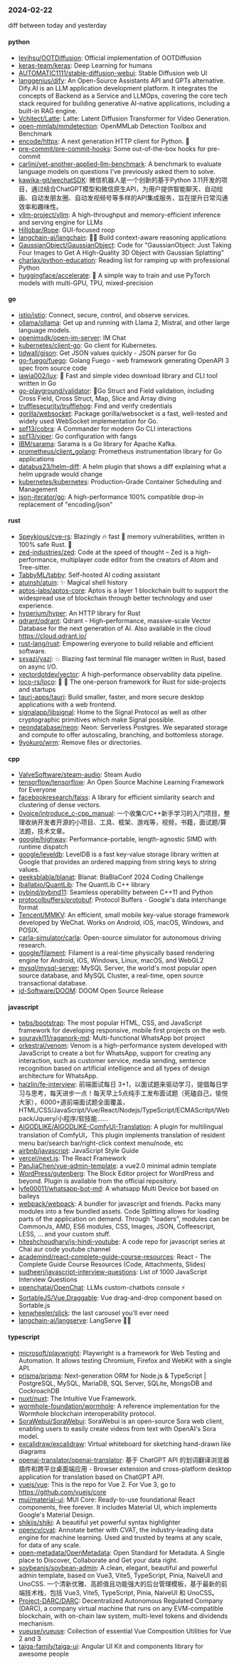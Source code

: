 ### 2024-02-22
diff between today and yesterday

#### python
* [levihsu/OOTDiffusion](https://github.com/levihsu/OOTDiffusion): Official implementation of OOTDiffusion
* [keras-team/keras](https://github.com/keras-team/keras): Deep Learning for humans
* [AUTOMATIC1111/stable-diffusion-webui](https://github.com/AUTOMATIC1111/stable-diffusion-webui): Stable Diffusion web UI
* [langgenius/dify](https://github.com/langgenius/dify): An Open-Source Assistants API and GPTs alternative. Dify.AI is an LLM application development platform. It integrates the concepts of Backend as a Service and LLMOps, covering the core tech stack required for building generative AI-native applications, including a built-in RAG engine.
* [Vchitect/Latte](https://github.com/Vchitect/Latte): Latte: Latent Diffusion Transformer for Video Generation.
* [open-mmlab/mmdetection](https://github.com/open-mmlab/mmdetection): OpenMMLab Detection Toolbox and Benchmark
* [encode/httpx](https://github.com/encode/httpx): A next generation HTTP client for Python. 🦋
* [pre-commit/pre-commit-hooks](https://github.com/pre-commit/pre-commit-hooks): Some out-of-the-box hooks for pre-commit
* [carlini/yet-another-applied-llm-benchmark](https://github.com/carlini/yet-another-applied-llm-benchmark): A benchmark to evaluate language models on questions I've previously asked them to solve.
* [kawika-git/wechatSDK](https://github.com/kawika-git/wechatSDK): 微信机器人是一个创新的基于Python 3.11开发的项目，通过结合ChatGPT模型和微信原生API，为用户提供智能聊天、自动绘画、自动发朋友圈、自动发视频号等多样的API集成服务，旨在提升日常沟通效率和趣味性。
* [vllm-project/vllm](https://github.com/vllm-project/vllm): A high-throughput and memory-efficient inference and serving engine for LLMs
* [Hillobar/Rope](https://github.com/Hillobar/Rope): GUI-focused roop
* [langchain-ai/langchain](https://github.com/langchain-ai/langchain): 🦜🔗 Build context-aware reasoning applications
* [GaussianObject/GaussianObject](https://github.com/GaussianObject/GaussianObject): Code for "GaussianObject: Just Taking Four Images to Get A High-Quality 3D Object with Gaussian Splatting"
* [charlax/python-education](https://github.com/charlax/python-education): Reading list for ramping up with professional Python
* [huggingface/accelerate](https://github.com/huggingface/accelerate): 🚀 A simple way to train and use PyTorch models with multi-GPU, TPU, mixed-precision

#### go
* [istio/istio](https://github.com/istio/istio): Connect, secure, control, and observe services.
* [ollama/ollama](https://github.com/ollama/ollama): Get up and running with Llama 2, Mistral, and other large language models.
* [openimsdk/open-im-server](https://github.com/openimsdk/open-im-server): IM Chat
* [kubernetes/client-go](https://github.com/kubernetes/client-go): Go client for Kubernetes.
* [tidwall/gjson](https://github.com/tidwall/gjson): Get JSON values quickly - JSON parser for Go
* [go-fuego/fuego](https://github.com/go-fuego/fuego): Golang Fuego - web framework generating OpenAPI 3 spec from source code
* [iawia002/lux](https://github.com/iawia002/lux): 👾 Fast and simple video download library and CLI tool written in Go
* [go-playground/validator](https://github.com/go-playground/validator): 💯Go Struct and Field validation, including Cross Field, Cross Struct, Map, Slice and Array diving
* [trufflesecurity/trufflehog](https://github.com/trufflesecurity/trufflehog): Find and verify credentials
* [gorilla/websocket](https://github.com/gorilla/websocket): Package gorilla/websocket is a fast, well-tested and widely used WebSocket implementation for Go.
* [spf13/cobra](https://github.com/spf13/cobra): A Commander for modern Go CLI interactions
* [spf13/viper](https://github.com/spf13/viper): Go configuration with fangs
* [IBM/sarama](https://github.com/IBM/sarama): Sarama is a Go library for Apache Kafka.
* [prometheus/client_golang](https://github.com/prometheus/client_golang): Prometheus instrumentation library for Go applications
* [databus23/helm-diff](https://github.com/databus23/helm-diff): A helm plugin that shows a diff explaining what a helm upgrade would change
* [kubernetes/kubernetes](https://github.com/kubernetes/kubernetes): Production-Grade Container Scheduling and Management
* [json-iterator/go](https://github.com/json-iterator/go): A high-performance 100% compatible drop-in replacement of "encoding/json"

#### rust
* [Speykious/cve-rs](https://github.com/Speykious/cve-rs): Blazingly 🔥 fast 🚀 memory vulnerabilities, written in 100% safe Rust. 🦀
* [zed-industries/zed](https://github.com/zed-industries/zed): Code at the speed of thought – Zed is a high-performance, multiplayer code editor from the creators of Atom and Tree-sitter.
* [TabbyML/tabby](https://github.com/TabbyML/tabby): Self-hosted AI coding assistant
* [atuinsh/atuin](https://github.com/atuinsh/atuin): ✨ Magical shell history
* [aptos-labs/aptos-core](https://github.com/aptos-labs/aptos-core): Aptos is a layer 1 blockchain built to support the widespread use of blockchain through better technology and user experience.
* [hyperium/hyper](https://github.com/hyperium/hyper): An HTTP library for Rust
* [qdrant/qdrant](https://github.com/qdrant/qdrant): Qdrant - High-performance, massive-scale Vector Database for the next generation of AI. Also available in the cloud https://cloud.qdrant.io/
* [rust-lang/rust](https://github.com/rust-lang/rust): Empowering everyone to build reliable and efficient software.
* [sxyazi/yazi](https://github.com/sxyazi/yazi): 💥 Blazing fast terminal file manager written in Rust, based on async I/O.
* [vectordotdev/vector](https://github.com/vectordotdev/vector): A high-performance observability data pipeline.
* [loco-rs/loco](https://github.com/loco-rs/loco): 🚂 🦀 The one-person framework for Rust for side-projects and startups
* [tauri-apps/tauri](https://github.com/tauri-apps/tauri): Build smaller, faster, and more secure desktop applications with a web frontend.
* [signalapp/libsignal](https://github.com/signalapp/libsignal): Home to the Signal Protocol as well as other cryptographic primitives which make Signal possible.
* [neondatabase/neon](https://github.com/neondatabase/neon): Neon: Serverless Postgres. We separated storage and compute to offer autoscaling, branching, and bottomless storage.
* [9yokuro/wrm](https://github.com/9yokuro/wrm): Remove files or directories.

#### cpp
* [ValveSoftware/steam-audio](https://github.com/ValveSoftware/steam-audio): Steam Audio
* [tensorflow/tensorflow](https://github.com/tensorflow/tensorflow): An Open Source Machine Learning Framework for Everyone
* [facebookresearch/faiss](https://github.com/facebookresearch/faiss): A library for efficient similarity search and clustering of dense vectors.
* [0voice/introduce_c-cpp_manual](https://github.com/0voice/introduce_c-cpp_manual): 一个收集C/C++新手学习的入门项目，整理收纳开发者开源的小项目、工具、框架、游戏等，视频，书籍，面试题/算法题，技术文章。
* [google/highway](https://github.com/google/highway): Performance-portable, length-agnostic SIMD with runtime dispatch
* [google/leveldb](https://github.com/google/leveldb): LevelDB is a fast key-value storage library written at Google that provides an ordered mapping from string keys to string values.
* [geeksblabla/blanat](https://github.com/geeksblabla/blanat): Blanat: BlaBlaConf 2024 Coding Challenge
* [lballabio/QuantLib](https://github.com/lballabio/QuantLib): The QuantLib C++ library
* [pybind/pybind11](https://github.com/pybind/pybind11): Seamless operability between C++11 and Python
* [protocolbuffers/protobuf](https://github.com/protocolbuffers/protobuf): Protocol Buffers - Google's data interchange format
* [Tencent/MMKV](https://github.com/Tencent/MMKV): An efficient, small mobile key-value storage framework developed by WeChat. Works on Android, iOS, macOS, Windows, and POSIX.
* [carla-simulator/carla](https://github.com/carla-simulator/carla): Open-source simulator for autonomous driving research.
* [google/filament](https://github.com/google/filament): Filament is a real-time physically based rendering engine for Android, iOS, Windows, Linux, macOS, and WebGL2
* [mysql/mysql-server](https://github.com/mysql/mysql-server): MySQL Server, the world's most popular open source database, and MySQL Cluster, a real-time, open source transactional database.
* [id-Software/DOOM](https://github.com/id-Software/DOOM): DOOM Open Source Release

#### javascript
* [twbs/bootstrap](https://github.com/twbs/bootstrap): The most popular HTML, CSS, and JavaScript framework for developing responsive, mobile first projects on the web.
* [souravkl11/raganork-md](https://github.com/souravkl11/raganork-md): Multi-functional WhatsApp bot project
* [orkestral/venom](https://github.com/orkestral/venom): Venom is a high-performance system developed with JavaScript to create a bot for WhatsApp, support for creating any interaction, such as customer service, media sending, sentence recognition based on artificial intelligence and all types of design architecture for WhatsApp.
* [haizlin/fe-interview](https://github.com/haizlin/fe-interview): 前端面试每日 3+1，以面试题来驱动学习，提倡每日学习与思考，每天进步一点！每天早上5点纯手工发布面试题（死磕自己，愉悦大家），6000+道前端面试题全面覆盖，HTML/CSS/JavaScript/Vue/React/Nodejs/TypeScript/ECMAScritpt/Webpack/Jquery/小程序/软技能……
* [AIGODLIKE/AIGODLIKE-ComfyUI-Translation](https://github.com/AIGODLIKE/AIGODLIKE-ComfyUI-Translation): A plugin for multilingual translation of ComfyUI，This plugin implements translation of resident menu bar/search bar/right-click context menu/node, etc
* [airbnb/javascript](https://github.com/airbnb/javascript): JavaScript Style Guide
* [vercel/next.js](https://github.com/vercel/next.js): The React Framework
* [PanJiaChen/vue-admin-template](https://github.com/PanJiaChen/vue-admin-template): a vue2.0 minimal admin template
* [WordPress/gutenberg](https://github.com/WordPress/gutenberg): The Block Editor project for WordPress and beyond. Plugin is available from the official repository.
* [lyfe00011/whatsapp-bot-md](https://github.com/lyfe00011/whatsapp-bot-md): A whatsapp Multi Device bot based on baileys
* [webpack/webpack](https://github.com/webpack/webpack): A bundler for javascript and friends. Packs many modules into a few bundled assets. Code Splitting allows for loading parts of the application on demand. Through "loaders", modules can be CommonJs, AMD, ES6 modules, CSS, Images, JSON, Coffeescript, LESS, ... and your custom stuff.
* [hiteshchoudhary/js-hindi-youtube](https://github.com/hiteshchoudhary/js-hindi-youtube): A code repo for javascript series at Chai aur code youtube channel
* [academind/react-complete-guide-course-resources](https://github.com/academind/react-complete-guide-course-resources): React - The Complete Guide Course Resources (Code, Attachments, Slides)
* [sudheerj/javascript-interview-questions](https://github.com/sudheerj/javascript-interview-questions): List of 1000 JavaScript Interview Questions
* [openchatai/OpenChat](https://github.com/openchatai/OpenChat): LLMs custom-chatbots console ⚡
* [SortableJS/Vue.Draggable](https://github.com/SortableJS/Vue.Draggable): Vue drag-and-drop component based on Sortable.js
* [kenwheeler/slick](https://github.com/kenwheeler/slick): the last carousel you'll ever need
* [langchain-ai/langserve](https://github.com/langchain-ai/langserve): LangServe 🦜️🏓

#### typescript
* [microsoft/playwright](https://github.com/microsoft/playwright): Playwright is a framework for Web Testing and Automation. It allows testing Chromium, Firefox and WebKit with a single API.
* [prisma/prisma](https://github.com/prisma/prisma): Next-generation ORM for Node.js & TypeScript | PostgreSQL, MySQL, MariaDB, SQL Server, SQLite, MongoDB and CockroachDB
* [nuxt/nuxt](https://github.com/nuxt/nuxt): The Intuitive Vue Framework.
* [wormhole-foundation/wormhole](https://github.com/wormhole-foundation/wormhole): A reference implementation for the Wormhole blockchain interoperability protocol.
* [SoraWebui/SoraWebui](https://github.com/SoraWebui/SoraWebui): SoraWebui is an open-source Sora web client, enabling users to easily create videos from text with OpenAI's Sora model.
* [excalidraw/excalidraw](https://github.com/excalidraw/excalidraw): Virtual whiteboard for sketching hand-drawn like diagrams
* [openai-translator/openai-translator](https://github.com/openai-translator/openai-translator): 基于 ChatGPT API 的划词翻译浏览器插件和跨平台桌面端应用 - Browser extension and cross-platform desktop application for translation based on ChatGPT API.
* [vuejs/vue](https://github.com/vuejs/vue): This is the repo for Vue 2. For Vue 3, go to https://github.com/vuejs/core
* [mui/material-ui](https://github.com/mui/material-ui): MUI Core: Ready-to-use foundational React components, free forever. It includes Material UI, which implements Google's Material Design.
* [shikijs/shiki](https://github.com/shikijs/shiki): A beautiful yet powerful syntax highlighter
* [opencv/cvat](https://github.com/opencv/cvat): Annotate better with CVAT, the industry-leading data engine for machine learning. Used and trusted by teams at any scale, for data of any scale.
* [open-metadata/OpenMetadata](https://github.com/open-metadata/OpenMetadata): Open Standard for Metadata. A Single place to Discover, Collaborate and Get your data right.
* [soybeanjs/soybean-admin](https://github.com/soybeanjs/soybean-admin): A clean, elegant, beautiful and powerful admin template, based on Vue3, Vite5, TypeScript, Pinia, NaiveUI and UnoCSS. 一个清新优雅、高颜值且功能强大的后台管理模板，基于最新的前端技术栈，包括 Vue3, Vite5, TypeScript, Pinia, NaiveUI 和 UnoCSS。
* [Project-DARC/DARC](https://github.com/Project-DARC/DARC): Decentralized Autonomous Regulated Company (DARC), a company virtual machine that runs on any EVM-compatible blockchain, with on-chain law system, multi-level tokens and dividends mechanism.
* [vueuse/vueuse](https://github.com/vueuse/vueuse): Collection of essential Vue Composition Utilities for Vue 2 and 3
* [taiga-family/taiga-ui](https://github.com/taiga-family/taiga-ui): Angular UI Kit and components library for awesome people
